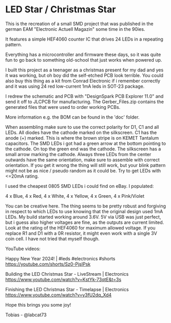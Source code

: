 # LED Star / Christmas Star

This is the recreation of a small SMD project that was published in the german
EAM "Electronic Actuell Magazin" some time in the 90ies.

It features a simple HEF4060 counter IC that drives 24 LEDs in a repeating pattern.

Everything has a microcontroller and firmware these days, so it was quite fun to go back
to something old-school that just works when powered up.

I built this project as a teenager as a christmas present for my dad and yes it was
working, but oh boy did the self-etched PCB look terrible.
You could also buy this thing as a kit from Conrad Electronic if i remember correctly and
it was using 24 red low-current 1mA leds in SOT-23 package.

I redrew the schematic and PCB with "DesignSpark PCB Explorer 11.0" and send it off to
JLCPCB for manufacturing. The Gerber_Files.zip contains the generated files that were
used to order working PCBs.

More information e.g. the BOM can be found in the 'doc' folder.

When assembling make sure to use the correct polarity for D1, C1 and all LEDs.
All diodes have the cathode marked on the silkscreen. C1 has the anode (+) marked. This
is where the brown stripe is on KEMET Tantalum capacitors. The SMD LEDs i got had a green
arrow at the bottom pointing to the cathode. On top the green end was the cathode. The
silkscreen has a small arrow marking the cathode. Always three LEDs from the center
outwards have the same orientation, make sure to assemble with correct orientation. If
you get it wrong the thing will still work, but your blink pattern might not be as nice
/ pseudo random as it could be. Try to get LEDs with <=20mA rating.

I used the cheapest 0805 SMD LEDs i could find on eBay. I populated:

4 x Blue, 4 x Red, 4 x White, 4 x Yellow, 4 x Green, 4 x Pink/Violet

You can be creative here. The thing seems to be pretty robust and forgiving in respect to
which LEDs to use knowing that the original design used 1mA LEDs. My build started
working around 3.6V. 5V via USB was just perfect, but i guess also higher voltages are
fine, as the outputs are current limited. Look at the rating of the HEF4060 for maximum
allowed voltage. If you replace R1 and D1 with a 0R resistor, it might even work with a
single 3V coin cell. I have not tried that myself though.

YouTube videos:

Happy New Year 2024! | #leds #electronics #shorts https://youtube.com/shorts/Sz0-PjsIPsk

Building the LED Christmas Star - LiveStream | Electronics https://www.youtube.com/watch?v=KstYk-73qtE&t=3s

Finishing the LED Christmas Star - Timelapse | Electronics https://www.youtube.com/watch?v=y3fU2dq_Xd4


Hope this brings you some joy!

Tobias - @labcat73
